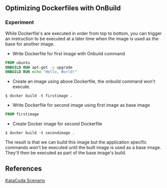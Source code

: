 ## Optimizing Dockerfiles with OnBuild

### Experiment

While Dockerfile's are executed in order from top to bottom, you can trigger an instruction to be executed at a later time when the image is used as the base for another image.

* Write Dockerfile for first image with Onbuild command

```dockerfile
FROM ubuntu
ONBUILD RUN apt-get -y upgrade
ONBUILD RUN echo "Hello, World!"
```

* Create an image using above Dockerfile, the onbuild command won't execute.

```
$ docker build -t firstimage .
```

* Write Dockerfile for second image using first image as base image

```dockerfile
FROM firstimage
```

* Create Docker image for second Dockerfile

```
$ docker build -t secondimage .
```

The result is that we can build this image but the application specific commands won't be executed until the built image is used as a base image. They'll then be executed as part of the base image's build.

## References

[KataCoda Scenario](https://www.katacoda.com/courses/docker/4)
